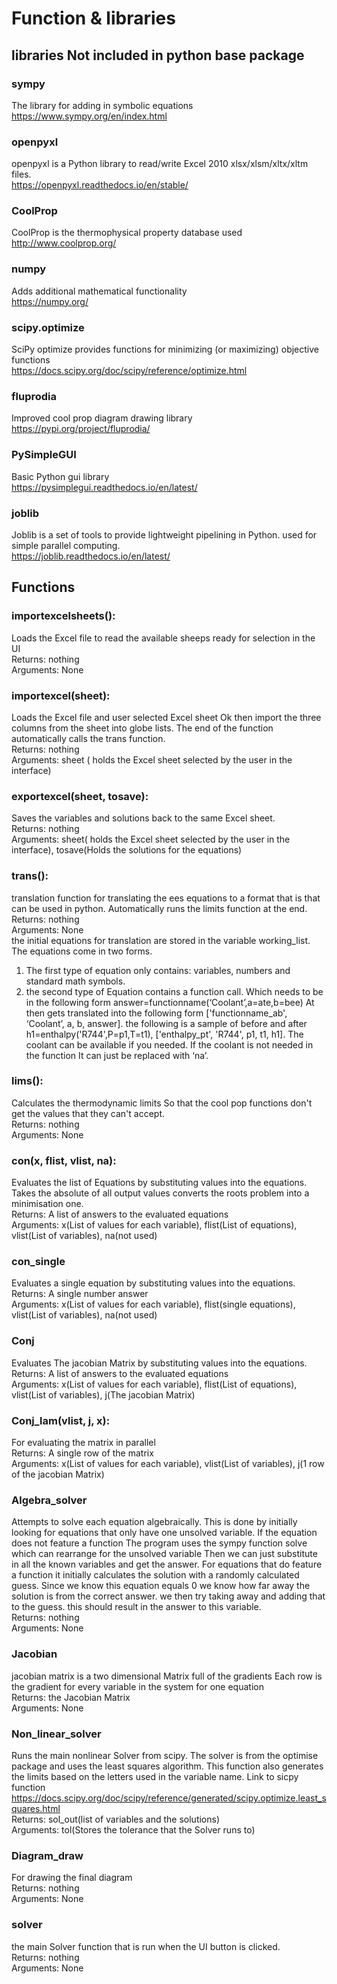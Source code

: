 # Function & libraries

## libraries Not included in python base package

### sympy
The library for adding in symbolic equations
<br/>https://www.sympy.org/en/index.html

### openpyxl
openpyxl is a Python library to read/write Excel 2010 xlsx/xlsm/xltx/xltm files.
<br/>https://openpyxl.readthedocs.io/en/stable/

### CoolProp
CoolProp is the thermophysical property database used
<br/>http://www.coolprop.org/

### numpy
Adds additional mathematical  functionality 
<br/>https://numpy.org/


### scipy.optimize
SciPy optimize provides functions for minimizing (or maximizing) objective functions
<br/>https://docs.scipy.org/doc/scipy/reference/optimize.html

### fluprodia
Improved cool prop diagram drawing library 
<br/>https://pypi.org/project/fluprodia/

### PySimpleGUI
Basic Python gui library
<br/>https://pysimplegui.readthedocs.io/en/latest/

### joblib
Joblib is a set of tools to provide lightweight pipelining in Python. used for simple parallel computing.
<br/>https://joblib.readthedocs.io/en/latest/

## Functions

### importexcelsheets():
Loads the Excel file to read the available sheeps ready for selection in the UI 
<br/>Returns: nothing
<br/>Arguments: None 

### importexcel(sheet):
Loads the Excel file and user selected Excel sheet Ok then import the three columns from the sheet into globe lists. The end of the function automatically calls the trans function. 
<br/>Returns: nothing
<br/>Arguments: sheet ( holds the Excel sheet selected by the user in the interface)

### exportexcel(sheet, tosave):
Saves the variables and solutions back to the same Excel sheet. 
<br/>Returns: nothing
<br/>Arguments: sheet( holds the Excel sheet selected by the user in the interface), tosave(Holds the solutions for the equations)

### trans():
translation function for translating the ees equations to a format that is that can be used in python. Automatically runs the limits function at the end. 
<br/>Returns: nothing
<br/>Arguments: None 
<br/>the initial equations for translation are stored in the variable working_list. The equations come in two forms. 
1. The first type of equation only contains: variables, numbers and standard math symbols. 
2. the second type of Equation contains a function call. Which needs to be in the following form answer=functionname(‘Coolant’,a=ate,b=bee) At then gets translated into the following form ['functionname_ab', ‘Coolant’, a, b, answer].  the following is a sample of before and after h1=enthalpy('R744',P=p1,T=t1), ['enthalpy_pt', 'R744', p1, t1, h1]. The coolant can be available if you needed. If the coolant is not needed in the function It can just be replaced with ‘na’. 


### lims():
Calculates the thermodynamic limits So that the cool pop functions don't get the values that they can't accept. 
<br/>Returns: nothing
<br/>Arguments: None 


### con(x, flist, vlist, na):
Evaluates the list of Equations by substituting values into the equations. Takes the absolute of all output values converts the roots problem into a minimisation one. 
<br/>Returns: A list of answers to the evaluated equations
<br/>Arguments: x(List of values for each variable), flist(List of equations), vlist(List of variables), na(not used)

### con_single
Evaluates a single equation  by substituting values into the equations. 
<br/>Returns: A single number answer 
<br/>Arguments: x(List of values for each variable), flist(single equations), vlist(List of variables), na(not used)


### Conj
Evaluates The jacobian Matrix by substituting values into the equations.
<br/>Returns: A list of answers to the evaluated equations
<br/>Arguments: x(List of values for each variable), flist(List of equations), vlist(List of variables), j(The jacobian Matrix)

### Conj_lam(vlist, j, x):
For evaluating the matrix in parallel
<br/>Returns: A single row of the matrix
<br/>Arguments: x(List of values for each variable), vlist(List of variables), j(1 row of the jacobian Matrix)

### Algebra_solver
Attempts to solve each equation algebraically. This is done by initially looking for equations that only have one unsolved variable. If the equation does not feature a function The program uses the sympy function solve which can rearrange for the unsolved variable Then we can just substitute in all the known variables and get the answer.  For equations that do feature a function it initially calculates the solution with a randomly calculated guess. Since we know this equation equals 0 we know how far away the solution is from the correct answer.  we then  try taking away and adding that to the guess.  this should result in the answer to this variable. 
<br/>Returns: nothing
<br/>Arguments: None 

### Jacobian
jacobian matrix is a two dimensional Matrix full of the gradients Each row is the gradient for every variable in the system for one equation
<br/>Returns: the Jacobian Matrix 
<br/>Arguments: None 

### Non_linear_solver
Runs the main nonlinear Solver from scipy.  The solver is from the optimise package and uses the least squares algorithm. This function also generates the limits based on the letters used in the variable name. 
Link to sicpy function https://docs.scipy.org/doc/scipy/reference/generated/scipy.optimize.least_squares.html
<br/>Returns: sol_out(list of variables and the solutions)
<br/>Arguments: tol(Stores the tolerance that the Solver runs to)

### Diagram_draw
For drawing the final diagram 
<br/>Returns: nothing
<br/>Arguments: None 

### solver
the main Solver function that is run when the UI button is clicked. 
<br/>Returns: nothing
<br/>Arguments: None 

